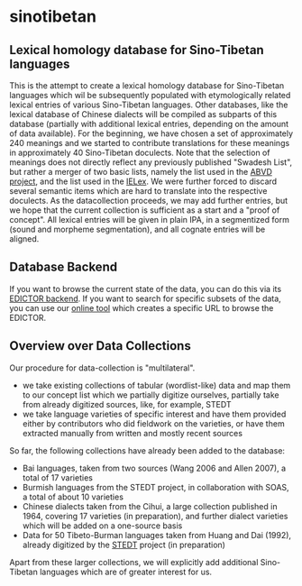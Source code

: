 # sinotibetan
## Lexical homology database for Sino-Tibetan languages

This is the attempt to create a lexical homology database for Sino-Tibetan languages which wil be subsequently populated with etymologically related lexical entries of various Sino-Tibetan languages. Other databases, like the lexical database of Chinese dialects will be compiled as subparts of this database (partially with additional lexical entries, depending on the amount of data available). 
For the beginning, we have chosen a set of approximately 240 meanings and we started to contribute translations for these meanings in approximately 40 Sino-Tibetan doculects. 
Note that the selection of meanings does not directly reflect any previously published "Swadesh List", but rather a merger of two basic lists, namely the list used in the [ABVD project](http://concepticon.github.io/compare.html?conceptlist=Blust-2008-210), and the list used in the [IELex](http://concepticon.github.io/compare.html?conceptlist=Dunn-2012-207). We were further forced to discard several semantic items which are hard to translate into the respective doculects.
As the datacollection proceeds, we may add further entries, but we hope that the current collection is sufficient as a start and a "proof of concept". 
All lexical entries will be given in plain IPA, in a segmentized form (sound and morpheme segmentation), and all cognate entries will be aligned.

## Database Backend

If you want to browse the current state of the data, you can do this via its [EDICTOR backend](http://tsv.lingpy.org?remote_dbase=sinotibetan.sqlite3&file=sinotibetan&columns=DOCULECT,CONCEPT,IPA,TOKENS,ALIGNMENT,COGID,COMMENT).
If you want to search for specific subsets of the data, you can use our [online tool](http://dighl.github.io/sinotibetan) which creates a specific URL to browse the EDICTOR.

## Overview over Data Collections

Our procedure for data-collection is "multilateral".

* we take existing collections of tabular (wordlist-like) data and map them to our concept list which we partially digitize ourselves, partially take from already digitized sources, like, for example, STEDT
* we take language varieties of specific interest and have them provided either by contributors who did fieldwork on the varieties, or have them extracted manually from written and mostly recent sources

So far, the following collections have already been added to the database:

* Bai languages, taken from two sources (Wang 2006 and Allen 2007), a total of 17 varieties
* Burmish languages from the STEDT project, in collaboration with SOAS, a total of about 10 varieties
* Chinese dialects taken from the Cihui, a large collection published in 1964, covering 17 varieties (in preparation), and further dialect varieties which will be added on a one-source basis
* Data for 50 Tibeto-Burman languages taken from Huang and Dai (1992), already digitized by the [STEDT](https://stedt.berkeley.edu/~stedt-cgi/rootcanal.pl/source/TBL) project (in preparation)

Apart from these larger collections, we will explicitly add additional Sino-Tibetan languages which are of greater interest for us.
